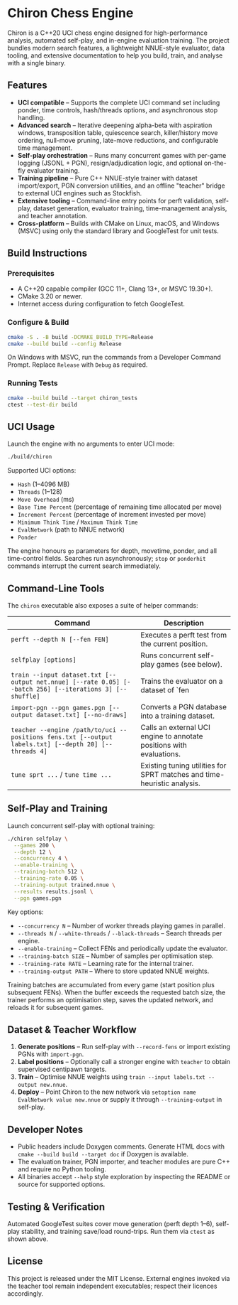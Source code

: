 # Chiron Chess Engine

Chiron is a C++20 UCI chess engine designed for high-performance analysis, automated self-play, and in-engine evaluation training. The project bundles modern search features, a lightweight NNUE-style evaluator, data tooling, and extensive documentation to help you build, train, and analyse with a single binary.

## Features

* **UCI compatible** – Supports the complete UCI command set including ponder, time controls, hash/threads options, and asynchronous stop handling.
* **Advanced search** – Iterative deepening alpha-beta with aspiration windows, transposition table, quiescence search, killer/history move ordering, null-move pruning, late-move reductions, and configurable time management.
* **Self-play orchestration** – Runs many concurrent games with per-game logging (JSONL + PGN), resign/adjudication logic, and optional on-the-fly evaluator training.
* **Training pipeline** – Pure C++ NNUE-style trainer with dataset import/export, PGN conversion utilities, and an offline "teacher" bridge to external UCI engines such as Stockfish.
* **Extensive tooling** – Command-line entry points for perft validation, self-play, dataset generation, evaluator training, time-management analysis, and teacher annotation.
* **Cross-platform** – Builds with CMake on Linux, macOS, and Windows (MSVC) using only the standard library and GoogleTest for unit tests.

## Build Instructions

### Prerequisites

* A C++20 capable compiler (GCC 11+, Clang 13+, or MSVC 19.30+).
* CMake 3.20 or newer.
* Internet access during configuration to fetch GoogleTest.

### Configure & Build

```bash
cmake -S . -B build -DCMAKE_BUILD_TYPE=Release
cmake --build build --config Release
```

On Windows with MSVC, run the commands from a Developer Command Prompt. Replace `Release` with `Debug` as required.

### Running Tests

```bash
cmake --build build --target chiron_tests
ctest --test-dir build
```

## UCI Usage

Launch the engine with no arguments to enter UCI mode:

```bash
./build/chiron
```

Supported UCI options:

* `Hash` (1–4096 MB)
* `Threads` (1–128)
* `Move Overhead` (ms)
* `Base Time Percent` (percentage of remaining time allocated per move)
* `Increment Percent` (percentage of increment invested per move)
* `Minimum Think Time` / `Maximum Think Time`
* `EvalNetwork` (path to NNUE network)
* `Ponder`

The engine honours `go` parameters for depth, movetime, ponder, and all time-control fields. Searches run asynchronously; `stop` or `ponderhit` commands interrupt the current search immediately.

## Command-Line Tools

The `chiron` executable also exposes a suite of helper commands:

| Command | Description |
|---------|-------------|
| `perft --depth N [--fen FEN]` | Executes a perft test from the current position. |
| `selfplay [options]` | Runs concurrent self-play games (see below). |
| `train --input dataset.txt [--output net.nnue] [--rate 0.05] [--batch 256] [--iterations 3] [--shuffle]` | Trains the evaluator on a dataset of `fen|score` lines. |
| `import-pgn --pgn games.pgn [--output dataset.txt] [--no-draws]` | Converts a PGN database into a training dataset. |
| `teacher --engine /path/to/uci --positions fens.txt [--output labels.txt] [--depth 20] [--threads 4]` | Calls an external UCI engine to annotate positions with evaluations. |
| `tune sprt ...` / `tune time ...` | Existing tuning utilities for SPRT matches and time-heuristic analysis. |

## Self-Play and Training

Launch concurrent self-play with optional training:

```bash
./chiron selfplay \
  --games 200 \
  --depth 12 \
  --concurrency 4 \
  --enable-training \
  --training-batch 512 \
  --training-rate 0.05 \
  --training-output trained.nnue \
  --results results.jsonl \
  --pgn games.pgn
```

Key options:

* `--concurrency N` – Number of worker threads playing games in parallel.
* `--threads N` / `--white-threads` / `--black-threads` – Search threads per engine.
* `--enable-training` – Collect FENs and periodically update the evaluator.
* `--training-batch SIZE` – Number of samples per optimisation step.
* `--training-rate RATE` – Learning rate for the internal trainer.
* `--training-output PATH` – Where to store updated NNUE weights.

Training batches are accumulated from every game (start position plus subsequent FENs). When the buffer exceeds the requested batch size, the trainer performs an optimisation step, saves the updated network, and reloads it for subsequent games.

## Dataset & Teacher Workflow

1. **Generate positions** – Run self-play with `--record-fens` or import existing PGNs with `import-pgn`.
2. **Label positions** – Optionally call a stronger engine with `teacher` to obtain supervised centipawn targets.
3. **Train** – Optimise NNUE weights using `train --input labels.txt --output new.nnue`.
4. **Deploy** – Point Chiron to the new network via `setoption name EvalNetwork value new.nnue` or supply it through `--training-output` in self-play.

## Developer Notes

* Public headers include Doxygen comments. Generate HTML docs with `cmake --build build --target doc` if Doxygen is available.
* The evaluation trainer, PGN importer, and teacher modules are pure C++ and require no Python tooling.
* All binaries accept `--help` style exploration by inspecting the README or source for supported options.

## Testing & Verification

Automated GoogleTest suites cover move generation (perft depth 1–6), self-play stability, and training save/load round-trips. Run them via `ctest` as shown above.

## License

This project is released under the MIT License. External engines invoked via the teacher tool remain independent executables; respect their licences accordingly.
